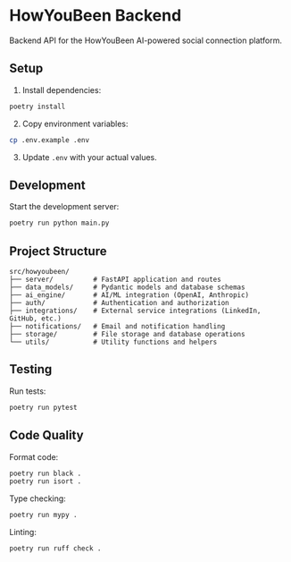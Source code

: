 # HowYouBeen Backend

Backend API for the HowYouBeen AI-powered social connection platform.

## Setup

1. Install dependencies:
```bash
poetry install
```

2. Copy environment variables:
```bash
cp .env.example .env
```

3. Update `.env` with your actual values.

## Development

Start the development server:
```bash
poetry run python main.py
```

## Project Structure

```
src/howyoubeen/
├── server/          # FastAPI application and routes
├── data_models/     # Pydantic models and database schemas
├── ai_engine/       # AI/ML integration (OpenAI, Anthropic)
├── auth/            # Authentication and authorization
├── integrations/    # External service integrations (LinkedIn, GitHub, etc.)
├── notifications/   # Email and notification handling
├── storage/         # File storage and database operations
└── utils/           # Utility functions and helpers
```

## Testing

Run tests:
```bash
poetry run pytest
```

## Code Quality

Format code:
```bash
poetry run black .
poetry run isort .
```

Type checking:
```bash
poetry run mypy .
```

Linting:
```bash
poetry run ruff check .
```